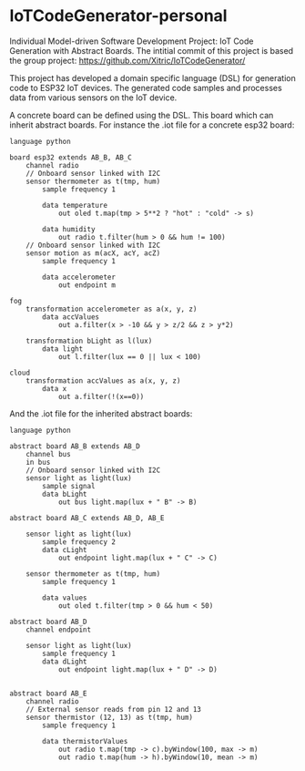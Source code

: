# IoTCodeGenerator-personal
Individual Model-driven Software Development Project: IoT Code Generation with Abstract Boards.
The intitial commit of this project is based the group project: https://github.com/Xitric/IoTCodeGenerator/

This project has developed a domain specific language (DSL) for generation code to ESP32 IoT devices.
The generated code samples and processes data from various sensors on the IoT device.

A concrete board can be defined using the DSL. This board which can inherit abstract boards. For instance the .iot file for a concrete esp32 board:
```
language python

board esp32 extends AB_B, AB_C	
	channel radio
	// Onboard sensor linked with I2C
	sensor thermometer as t(tmp, hum)
		sample frequency 1
		
		data temperature
			out oled t.map(tmp > 5**2 ? "hot" : "cold" -> s)
		
		data humidity
			out radio t.filter(hum > 0 && hum != 100)
	// Onboard sensor linked with I2C
	sensor motion as m(acX, acY, acZ)
		sample frequency 1
		 
		data accelerometer
			out endpoint m	

fog
	transformation accelerometer as a(x, y, z)
		data accValues
			out a.filter(x > -10 && y > z/2 && z > y*2)
			
	transformation bLight as l(lux)
		data light
			out l.filter(lux == 0 || lux < 100)
			
cloud
	transformation accValues as a(x, y, z)
		data x
			out a.filter(!(x==0)) 
```

And the .iot file for the inherited abstract boards:
```
language python

abstract board AB_B extends AB_D
	channel bus
	in bus
	// Onboard sensor linked with I2C
	sensor light as light(lux)
		sample signal
		data bLight
			out bus light.map(lux + " B" -> B)
	
abstract board AB_C extends AB_D, AB_E

	sensor light as light(lux)
		sample frequency 2
		data cLight
			out endpoint light.map(lux + " C" -> C)
				
	sensor thermometer as t(tmp, hum)
		sample frequency 1
		
		data values
			out oled t.filter(tmp > 0 && hum < 50)
			
abstract board AB_D
	channel endpoint
	
	sensor light as light(lux)
		sample frequency 1
		data dLight
			out endpoint light.map(lux + " D" -> D)


abstract board AB_E  
	channel radio
	// External sensor reads from pin 12 and 13
	sensor thermistor (12, 13) as t(tmp, hum)
		sample frequency 1 
		
		data thermistorValues
			out radio t.map(tmp -> c).byWindow(100, max -> m)
			out radio t.map(hum -> h).byWindow(10, mean -> m)
```
